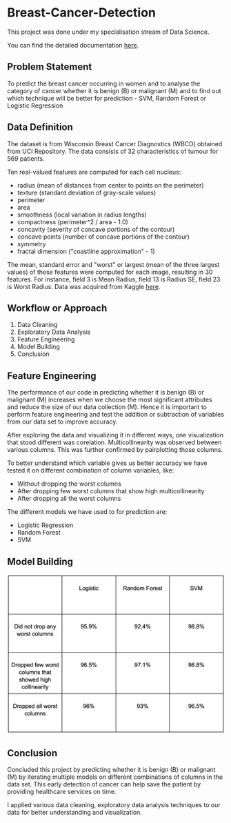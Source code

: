 # Breast-Cancer-Detection 

This project was done under my specialisation stream of Data Science. 

You can find the detailed documentation [here](https://docs.google.com/document/d/1dFr27aWGhaosXjnvceMp2coh_sNZEMFQLHN2zR7dbQg/edit?usp=sharing).

## Problem Statement 
To predict the breast cancer occurring in women and to analyse the category of cancer whether it is benign (B) or malignant (M) and to find out which technique will be better for prediction - SVM, Random Forest or Logistic Regression

## Data Definition
The dataset is from Wisconsin Breast Cancer Diagnostics (WBCD) obtained from UCI Repository. The  data consists of 32 characteristics of tumour for 569 patients.


Ten real-valued features are computed for each cell nucleus:
- radius (mean of distances from center to points on the perimeter) 
- texture (standard deviation of gray-scale values) 
- perimeter 
- area 
- smoothness (local variation in radius lengths) 
- compactness (perimeter^2 / area - 1.0) 
- concavity (severity of concave portions of the contour) 
- concave points (number of concave portions of the contour) 
- symmetry 
- fractal dimension ("coastline approximation" - 1)


The mean, standard error and "worst" or largest (mean of the three largest values) of these features were computed for each image, resulting in 30 features. For instance, field 3 is Mean Radius, field 13 is Radius SE, field 23 is Worst Radius.
Data was acquired from Kaggle [here](https://www.kaggle.com/datasets/uciml/breast-cancer-wisconsin-data).

## Workflow or Approach

1. Data Cleaning
2. Exploratory Data Analysis
3. Feature Engineering
5. Model Building
6. Conclusion

## Feature Engineering 

The performance of our code in predicting whether it is benign (B) or malignant (M) increases when we choose the most significant attributes and reduce the size of our data collection (M). Hence it is important to perform feature engineering and test the addition or subtraction of variables from our data set to improve accuracy.


After exploring the data and visualizing it in different ways, one visualization that stood different was corelation. Multicollinearity was observed between various columns. This was further confirmed by pairplotting those columns.

To better understand which variable gives us better accuracy we have tested it on different combination of column variables, like:
- Without dropping the worst columns
- After dropping few worst columns that show high multicollinearity
- After dropping all the worst columns


The different models we have used to for prediction are:
- Logistic Regression
- Random Forest
- SVM

## Model Building

![](https://github.com/saij19/Breast-Cancer-Detection/blob/904546f2de6e7f8ccfb946304656247fc61aad07/model_ch.jpg)

## Conclusion

Concluded this project by predicting whether it is benign (B) or malignant (M) by iterating multiple models on different combinations of columns in the data set. This early detection of cancer can help save the patient by providing healthcare services on time.


I applied various data cleaning, exploratory data analysis techniques to our data for better understanding and visualization. 
